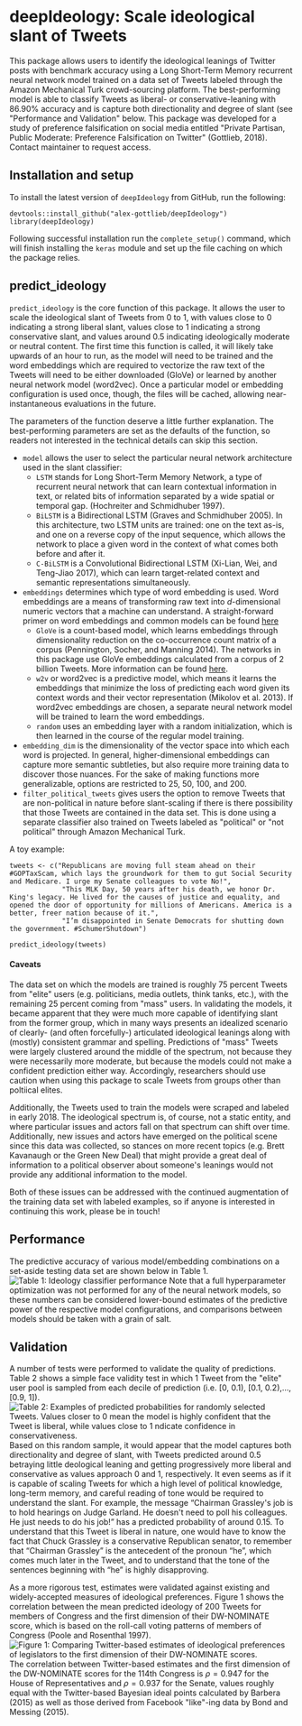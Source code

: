 # deepIdeology: Scale ideological slant of Tweets

This package allows users to identify the ideological leanings of Twitter posts with benchmark accuracy
using a Long Short-Term Memory recurrent neural network model trained on a data set of Tweets labeled through
the Amazon Mechanical Turk crowd-sourcing platform. The best-performing model is able to classify Tweets as 
liberal- or conservative-leaning with 86.90% accuracy and is capture both directionality and degree of
slant (see "Performance and Validation" below. This package was developed for a study of preference falsification on social media entitled "Private Partisan, 
Public Moderate: Preference Falsification on Twitter" (Gottlieb, 2018). Contact maintainer to request access.

## Installation and setup

To install the latest version of `deepIdeology` from GitHub, run the following:
```{r}
devtools::install_github("alex-gottlieb/deepIdeology")
library(deepIdeology)
```
Following successful installation run the `complete_setup()` command, which will finish installing the `keras` module and set up the file caching
on which the package relies.

## predict_ideology

`predict_ideology` is the core function of this package. It allows the user to scale the ideological slant of Tweets from 0 to 1, with values close 
to 0 indicating a strong liberal slant, values close to 1 indicating a strong conservative slant, and values around 0.5 indicating ideologically moderate or neutral content. The first time this function is called, it will likely take upwards of an hour to run, as the model will need to be trained and the word embeddings which are required to vectorize the raw text of the Tweets will need to be either downloaded (GloVe) or learned by another neural network
model (word2vec). Once a particular model or embedding configuration is used once, though, the files will be cached, allowing near-instantaneous
evaluations in the future. 

The parameters of the function deserve a little further explanation. The best-performing parameters are set as the defaults of the function, so readers not interested in the technical details can skip this section.
* `model` allows the user to select the particular neural network architecture used in the slant classifier:
    + `LSTM` stands for Long Short-Term Memory Network, a type of recurrent neural network that can learn contextual information in text, or related bits of information separated by a wide spatial or temporal gap. (Hochreiter and Schmidhuber 1997).
    + `BiLSTM` is a Bidirectional LSTM (Graves and Schmidhuber 2005). In this architecture, two LSTM units are trained: one on the text as-is, and one on a reverse copy of the input sequence, which allows the network to place a given word in the context of what comes both before and after it.
    + `C-BiLSTM` is a Convolutional Bidirectional LSTM (Xi-Lian, Wei, and Teng-Jiao 2017), which can learn target-related context and semantic representations simultaneously.
* `embeddings` determines which type of word embedding is used. Word embeddings are a means of transforming raw text into *d*-dimensional numeric vectors that a machine can understand. A straight-forward primer on word embeddings and common models can be found [here](https://machinelearningmastery.com/what-are-word-embeddings/)
    + `GloVe` is a count-based model, which learns embeddings through dimensionality reduction on the co-occurrence count matrix of a corpus (Pennington, Socher, and Manning 2014). The networks in this package use GloVe embeddings calculated from a corpus of 2 billion Tweets. More information can be found [here](https://nlp.stanford.edu/projects/glove/).
    + `w2v` or word2vec is a predictive model, which means it learns the embeddings that minimize the loss of predicting each word given its context words and their vector representation (Mikolov et al. 2013). If word2vec embeddings are chosen, a separate neural network model will be trained to learn the word embeddings.
    + `random` uses an embedding layer with a random initialization, which is then learned in the course of the regular model training.
* `embedding_dim` is the dimensionality of the vector space into which each word is projected. In general, higher-dimensional embeddings can capture more semantic subtleties, but also require more training data to discover those nuances. For the sake of making functions more generalizable, options are restricted to 25, 50, 100, and 200.
* `filter_political_tweets` gives users the option to remove Tweets that are non-political in nature before slant-scaling if there is there possibility that those Tweets are contained in the data set. This is done using a separate classifier also trained on Tweets labeled as "political" or "not political" through Amazon Mechanical Turk.

A toy example:
```{r}
tweets <- c("Republicans are moving full steam ahead on their #GOPTaxScam, which lays the groundwork for them to gut Social Security and Medicare. I urge my Senate colleagues to vote No!",
             "This MLK Day, 50 years after his death, we honor Dr. King's legacy. He lived for the causes of justice and equality, and opened the door of opportunity for millions of Americans. America is a better, freer nation because of it.",
             "I’m disappointed in Senate Democrats for shutting down the government. #SchumerShutdown")

predict_ideology(tweets)
```

#### Caveats
The data set on which the models are trained is roughly 75 percent Tweets from "elite" users (e.g. politicians, media outlets, think tanks, etc.), with the remaining 25 percent coming from "mass" users. In validating the models, it became apparent that they were much more capable of identifying slant from the former group, which in many ways presents an idealized scenario of clearly- (and often forcefully-) articulated ideological leanings along with (mostly) consistent grammar and spelling. Predictions of "mass" Tweets were largely clustered around the middle of the spectrum, not because they were necessarily more moderate, but because the models could not make a confident prediction either way. Accordingly, researchers should use caution when using this package to scale Tweets from groups other than poltiical elites.

Additionally, the Tweets used to train the models were scraped and labeled in early 2018. The ideological spectrum is, of course, not a static entity, and where particular issues and actors fall on that spectrum can shift over time. Additionally, new issues and actors have emerged on the political scene since this data was collected, so stances on more recent topics (e.g. Brett Kavanaugh or the Green New Deal) that might provide a great deal of information to a political observer about someone's leanings would not provide any additional information to the model. 

Both of these issues can be addressed with the continued augmentation of the training data set with labeled examples, so if anyone is interested in continuing this work, please be in touch!

## Performance

The predictive accuracy of various model/embedding combinations on a set-aside testing data set are shown below in Table 1. ![Table 1: Ideology classifier performance](figures/model_performance.png) Note that a full hyperparameter optimization was not performed for any of the neural network models, so these numbers can be considered lower-bound estimates of the predictive power of the respective model configurations, and comparisons between models should be taken with a grain of salt. 

## Validation

A number of tests were performed to validate the quality of predictions. Table 2 shows a simple face validity test in which 1 Tweet from the "elite" user pool is sampled from each decile of prediction (i.e. [0, 0.1), [0.1, 0.2),...,[0.9, 1]). ![Table 2: Examples of predicted probabilities for randomly selected Tweets. Values closer to 0 mean the model is highly confident that the Tweet is liberal, while values close to 1 ndicate confidence in conservativeness.](figures/face_validity.png)
Based on this random sample, it would appear that the model captures both directionality and degree of slant, with Tweets predicted around 0.5 betraying little deological leaning and getting progressively more liberal and conservative as values approach 0 and 1, respectively. It even seems as if it is capable of scaling Tweets for which a high level of political knowledge, long-term memory, and careful reading of tone would be required to understand the slant. For example, the message “Chairman Grassley's job is to hold hearings on Judge Garland. He doesn't need to poll his colleagues. He just needs to do his job!” has a predicted probability of around 0.15. To understand that this Tweet is liberal in nature, one would have to know the fact that Chuck Grassley is a conservative Republican senator, to remember that “Chairman Grassley” is the antecedent of the pronoun “he”, which comes much later in the Tweet, and to understand that the tone of the sentences beginning with “he” is highly disapproving.

As a more rigorous test, estimates were validated against existing and widely-accepted measures of ideological preferences. Figure 1 shows the correlation between the mean predicted ideology of 200 Tweets for members of Congress and the first dimension of their DW-NOMINATE score, which is based on the roll-call voting patterns of members of Congress (Poole and Rosenthal 1997). ![Figure 1: Comparing Twitter-based estimates of ideological preferences of legislators to the first dimension of their DW-NOMINATE scores.](figures/dw-nom.png)
The correlation between Twitter-based estimates and the first dimension of the DW-NOMINATE scores for the 114th Congress is $\rho=0.947$ for the House of Representatives and $\rho=0.937$ for the Senate, values roughly equal with the Twitter-based Bayesian ideal points calculated by Barbera (2015) as well as those derived from Facebook "like"-ing data by Bond and Messing (2015).
